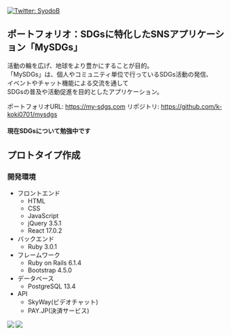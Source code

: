 <p>
  <a href="https://twitter.com/kana_k2" target="_blank">
    <img alt="Twitter: SyodoB" src="https://img.shields.io/twitter/follow/kana_k2.svg?style=social" />
  </a>
</p>

## ポートフォリオ：SDGsに特化したSNSアプリケーション「MySDGs」

活動の輪を広げ、地球をより豊かにすることが目的。  
「MySDGs」は、個人やコミュニティ単位で行っているSDGs活動の発信、  
イベントやチャット機能による交流を通して  
SDGsの普及や活動促進を目的としたアプリケーション。

ポートフォリオURL: https://my-sdgs.com
リポジトリ: https://github.com/k-koki0701/mysdgs

#### 現在SDGsについて勉強中です

## プロトタイプ作成

### 開発環境
- フロントエンド  
  - HTML 
  - CSS
  - JavaScript  
  - jQuery 3.5.1
  - React 17.0.2
- バックエンド  
  - Ruby 3.0.1
- フレームワーク
  - Ruby on Rails 6.1.4
  - Bootstrap 4.5.0
- データベース
  - PostgreSQL 13.4
- API
  - SkyWay(ビデオチャット)
  - PAY.JP(決済サービス)

<p><img align="left" src="https://github-readme-stats.vercel.app/api?username=k-koki0701&show_icons=true&theme=cobalt" /></p>
<p><img align="left" src="https://github-readme-stats.vercel.app/api/top-langs/?username=k-koki0701&theme=cobalt" /></p>

